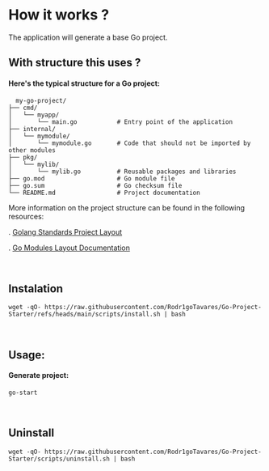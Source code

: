 # How it works ? 

The application will generate a base Go project.

## With structure this uses ?

#### Here's the typical structure for a Go project:

```
  my-go-project/
├── cmd/
│   └── myapp/
│       └── main.go           # Entry point of the application
├── internal/
│   └── mymodule/
│       └── mymodule.go       # Code that should not be imported by other modules
├── pkg/
│   └── mylib/
│       └── mylib.go          # Reusable packages and libraries
├── go.mod                    # Go module file
├── go.sum                    # Go checksum file
└── README.md                 # Project documentation
```
More information on the project structure can be found in the following resources:

. [Golang Standards Project Layout](https://github.com/golang-standards/project-layout)

. [Go Modules Layout Documentation](https://go.dev/doc/modules/layout)

<br>

## Instalation
```shell
wget -qO- https://raw.githubusercontent.com/Rodr1goTavares/Go-Project-Starter/refs/heads/main/scripts/install.sh | bash
```

<br>

## Usage:

#### Generate project: 
``` shell
go-start
```

<br>

## Uninstall
```shell
wget -qO- https://raw.githubusercontent.com/Rodr1goTavares/Go-Project-Starter/scripts/uninstall.sh | bash
```
